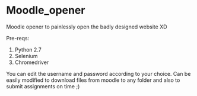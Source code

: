# Moodle_opener
Moodle opener to painlessly open the badly designed website XD

Pre-reqs:
1. Python 2.7
2. Selenium
3. Chromedriver

You can edit the username and password according to your choice.
Can be easily modified to download files from moodle to any folder and also to submit assignments on time ;)
